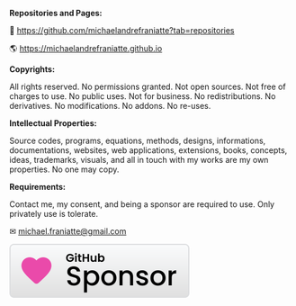 ﻿  
**Repositories and Pages:**  
  
📜 https://github.com/michaelandrefraniatte?tab=repositories  
  
🌎 https://michaelandrefraniatte.github.io  
  
**Copyrights:**  
  
All rights reserved. No permissions granted. Not open sources. Not free of charges to use. No public uses. Not for business. No redistributions. No derivatives. No modifications. No addons. No re-uses.  
  
**Intellectual Properties:**  
  
Source codes, programs, equations, methods, designs, informations, documentations, websites, web applications, extensions, books, concepts, ideas, trademarks, visuals, and all in touch with my works are my own properties. No one may copy.  
  
**Requirements:**  
  
Contact me, my consent, and being a sponsor are required to use. Only privately use is tolerate.  
  
✉ michael.franiatte@gmail.com  
  
[![Sponsor michaelandrefraniatte](github_sponsor.svg)](https://github.com/sponsors/michaelandrefraniatte)  
  